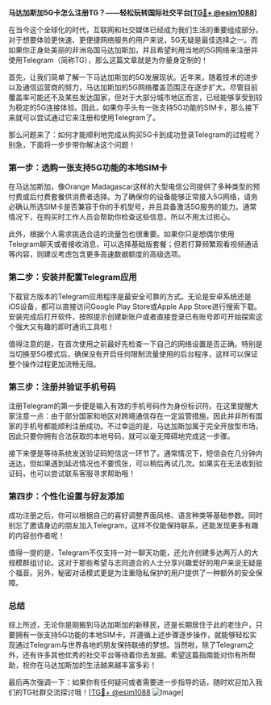 **马达加斯加5G卡怎么注册TG？——轻松玩转国际社交平台[[TG💪+ @esim1088](https://t.me/s/esim1088)]**

在当今这个全球化的时代，互联网和社交媒体已经成为我们生活的重要组成部分。对于想要体验更快速、更便捷网络服务的用户来说，5G无疑是最佳选择之一。而如果你正身处美丽的非洲岛国马达加斯加，并且希望利用当地的5G网络来注册并使用Telegram（简称TG），那么这篇文章就是为你量身定制的！

首先，让我们简单了解一下马达加斯加的5G发展现状。近年来，随着技术的进步以及通信运营商的努力，马达加斯加的5G网络覆盖范围正在逐步扩大。尽管目前覆盖率可能还不及某些发达国家，但对于大部分城市地区而言，已经能够享受到较为稳定的5G连接体验。因此，如果你手头有一张支持5G功能的SIM卡，那么接下来就可以尝试通过它来注册和使用Telegram了。

那么问题来了：如何才能顺利地完成从购买5G卡到成功登录Telegram的过程呢？别急，下面将一步步带你解决这个问题！

### 第一步：选购一张支持5G功能的本地SIM卡

在马达加斯加，像Orange Madagascar这样的大型电信公司提供了多种类型的预付费或后付费套餐供消费者选择。为了确保你的设备能够正常接入5G网络，请务必确认所选SIM卡是否兼容于你的手机型号，并且具备激活5G服务的能力。通常情况下，在购买时工作人员会帮助你检查这些信息，所以不用太过担心。

此外，根据个人需求挑选合适的流量包也很重要。如果你只是想偶尔使用Telegram聊天或者接收消息，可以选择基础版套餐；但若打算频繁观看视频通话等内容，则建议考虑包含更多高速数据额度的高级选项。

### 第二步：安装并配置Telegram应用

下载官方版本的Telegram应用程序是最安全可靠的方式。无论是安卓系统还是iOS设备，都可以直接访问Google Play Store或Apple App Store进行搜索下载。安装完成后打开软件，按照提示创建新账户或者直接登录已有账号即可开始探索这个强大又有趣的即时通讯工具啦！

值得注意的是，在首次使用之前最好先检查一下自己的网络设置是否正确。特别是当切换至5G模式后，确保没有开启任何限制流量使用的后台程序，这样可以保证整个操作过程更加流畅无阻。

### 第三步：注册并验证手机号码

注册Telegram的第一步便是输入有效的手机号码作为身份标识符。在这里提醒大家注意一点：由于部分国家和地区对跨境通信存在一定监管措施，因此并非所有国家的手机号都能顺利注册成功。不过幸运的是，马达加斯加属于完全开放型市场，因此只要你拥有合法获取的本地号码，就可以毫无障碍地完成这一步骤。

接下来便是等待系统发送验证码短信这一环节了。通常情况下，短信会在几分钟内送达，但如果遇到延迟情况也不要慌张，可以稍后再试几次。如果实在无法收到验证码，也可以尝试联系客服寻求帮助哦！

### 第四步：个性化设置与好友添加

成功注册之后，你可以根据自己的喜好调整界面风格、语言种类等基础参数。同时别忘了邀请身边的朋友加入Telegram，这样不仅能保持联系，还能发现更多有趣的内容创作者呢！

值得一提的是，Telegram不仅支持一对一聊天功能，还允许创建多达两万人的大规模群组讨论。这对于那些希望与志同道合的人士分享兴趣爱好的用户来说无疑是个福音。另外，秘密对话模式更是为注重隐私保护的用户提供了一种额外的安全保障。

### 总结

综上所述，无论你是刚搬到马达加斯加的新移民，还是长期居住于此的老住户，只要拥有一张支持5G功能的本地SIM卡，并遵循上述步骤逐步操作，就能够轻松实现通过Telegram与世界各地的朋友保持联络的梦想。当然啦，除了Telegram之外，还有许多其他优秀的社交平台等待着你去发掘。希望这篇指南能对你有所帮助，祝你在马达加斯加的生活越来越丰富多彩！

最后再次强调一下：如果你有任何疑问或者需要进一步指导的话，随时欢迎加入我们的TG社群交流探讨哦！[[TG💪+ @esim1088](https://t.me/s/esim1088) ![Image](https://i.postimg.cc/4NQfJmqS/Snipaste-2025-05-13-00-14-12.png)]